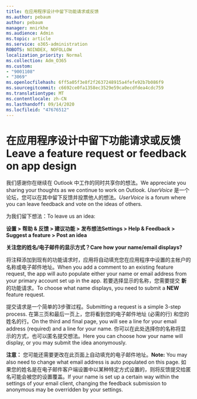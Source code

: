 ```yaml
---
title: 在应用程序设计中留下功能请求或反馈
ms.author: pebaum
author: pebaum
manager: mnirkhe
ms.audience: Admin
ms.topic: article
ms.service: o365-administration
ROBOTS: NOINDEX, NOFOLLOW
localization_priority: Normal
ms.collection: Adm_O365
ms.custom:
- "9001108"
- "3069"
ms.openlocfilehash: 6ff5a05f3e8f2f2637248915a4fefe92b7b086f9
ms.sourcegitcommit: c6692ce0fa1358ec3529e59ca0ecdfdea4cdc759
ms.translationtype: MT
ms.contentlocale: zh-CN
ms.lasthandoff: 09/14/2020
ms.locfileid: "47676512"
---
```

# <a name="leave-a-feature-request-or-feedback-on-app-design"></a><span data-ttu-id="2e0f3-102">在应用程序设计中留下功能请求或反馈</span><span class="sxs-lookup"><span data-stu-id="2e0f3-102">Leave a feature request or feedback on app design</span></span>

<span data-ttu-id="2e0f3-103">我们感谢你在继续在 Outlook 中工作的同时共享你的想法。</span><span class="sxs-lookup"><span data-stu-id="2e0f3-103">We appreciate you sharing your thoughts as we continue to work on Outlook.</span></span> <span data-ttu-id="2e0f3-104">*UserVoice* 是一个论坛，您可以在其中留下反馈并投票他人的想法。</span><span class="sxs-lookup"><span data-stu-id="2e0f3-104">*UserVoice* is a forum where you can leave feedback and vote on the ideas of others.</span></span>  

<span data-ttu-id="2e0f3-105">为我们留下想法：</span><span class="sxs-lookup"><span data-stu-id="2e0f3-105">To leave us an idea:</span></span> 

<span data-ttu-id="2e0f3-106">**设置 > 帮助 & 反馈 > 建议功能 > 发布想法**</span><span class="sxs-lookup"><span data-stu-id="2e0f3-106">**Settings > Help & Feedback > Suggest a feature > Post an idea**</span></span> 

<span data-ttu-id="2e0f3-107">**关注您的姓名/电子邮件的显示方式？**</span><span class="sxs-lookup"><span data-stu-id="2e0f3-107">**Care how your name/email displays?**</span></span>

<span data-ttu-id="2e0f3-108">将注释添加到现有的功能请求时，应用将自动填充您在应用程序中设置的主帐户的名称或电子邮件地址。</span><span class="sxs-lookup"><span data-stu-id="2e0f3-108">When you add a comment to an existing feature request, the app will auto populate either your name or email address from your primary account set up in the app.</span></span> <span data-ttu-id="2e0f3-109">若要选择显示的名称，您需要提交 **新** 的功能请求。</span><span class="sxs-lookup"><span data-stu-id="2e0f3-109">To choose what name displays, you need to submit a **NEW** feature request.</span></span> 

<span data-ttu-id="2e0f3-110">提交请求是一个简单的3步骤过程。</span><span class="sxs-lookup"><span data-stu-id="2e0f3-110">Submitting a request is a simple 3-step process.</span></span> <span data-ttu-id="2e0f3-111">在第三页和最后一页上，您将看到您的电子邮件地址 (必需的行) 和您的姓名的行。</span><span class="sxs-lookup"><span data-stu-id="2e0f3-111">On the third and final page, you will see a line for your email address (required) and a line for your name.</span></span> <span data-ttu-id="2e0f3-112">你可以在此处选择你的名称将显示的方式，也可以匿名提交想法。</span><span class="sxs-lookup"><span data-stu-id="2e0f3-112">Here you can choose how your name will display, or you may submit the idea anonymously.</span></span> 

<span data-ttu-id="2e0f3-113">**注意：** 您可能还需要更改在此页面上自动填充的电子邮件地址。</span><span class="sxs-lookup"><span data-stu-id="2e0f3-113">**Note:** You may also need to change what email address is auto populated on this page.</span></span> <span data-ttu-id="2e0f3-114">如果您的姓名是在电子邮件客户端设置中以某种特定方式设置的，则将反馈提交给匿名可能会被您的设置覆盖。</span><span class="sxs-lookup"><span data-stu-id="2e0f3-114">If your name is set up a certain way within the settings of your email client, changing the feedback submission to anonymous may be overridden by your settings.</span></span> 
